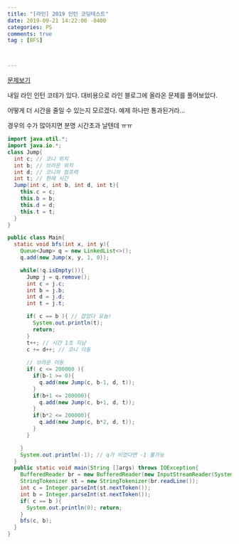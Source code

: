 ```yaml
---
title: "[라인] 2019 인턴 코딩테스트"
date: 2019-09-21 14:22:00 -0400
categories: PS
comments: true
tag : [BFS]



---
```


[문제보기](https://engineering.linecorp.com/ko/blog/2019-firsthalf-line-internship-recruit-coding-test/)

내일 라인 인턴 코테가 있다. 대비용으로 라인 블로그에 올라온 문제를 풀어보았다.   

어떻게 더 시간을 줄일 수 있는지 모르겠다.  예제 하나만 통과된거라...  

경우의 수가 많아지면 분명 시간초과 날텐데 ㅠㅠ 

```java
import java.util.*;
import java.io.*;
class Jump{
  int c; // 코니 위치
  int b; // 브라운 위치
  int d; // 코니의 점프력
  int t; // 현재 시간
  Jump(int c, int b, int d, int t){
    this.c = c; 
    this.b = b;
    this.d = d;
    this.t = t;
  }
}

public class Main{
  static void bfs(int x, int y){
    Queue<Jump> q = new LinkedList<>();
    q.add(new Jump(x, y, 1, 0));

    while(!q.isEmpty()){
      Jump j = q.remove();
      int c = j.c;
      int b = j.b;
      int d = j.d;
      int t = j.t;

      if( c == b ){ // 잡았다 요놈!
        System.out.println(t);
        return;
      }
      t++; // 시간 1초 지남
      c += d++; // 코니 이동 
      
      // 브라운 이동 
      if( c <= 200000 ){ 
        if(b-1 >= 0){
          q.add(new Jump(c, b-1, d, t));
        }
        if(b+1 <= 200000){
          q.add(new Jump(c, b+1, d, t));
        }
        if(b*2 <= 200000){
          q.add(new Jump(c, b*2, d, t));
        }
      }

    }
    System.out.println(-1); // q가 비었다면 -1 불가능
  }
  public static void main(String []args) throws IOException{
    BufferedReader br = new BufferedReader(new InputStreamReader(System.in));
    StringTokenizer st = new StringTokenizer(br.readLine());
    int c = Integer.parseInt(st.nextToken());
    int b = Integer.parseInt(st.nextToken());
    if( c == b ){
      System.out.println(0); return;
    }
    bfs(c, b);
  }
}
```

